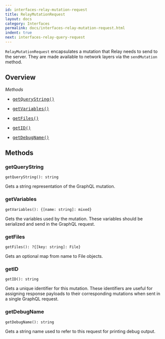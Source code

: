 ```yaml
---
id: interfaces-relay-mutation-request
title: RelayMutationRequest
layout: docs
category: Interfaces
permalink: docs/interfaces-relay-mutation-request.html
indent: true
next: interfaces-relay-query-request
---
```


`RelayMutationRequest` encapsulates a mutation that Relay needs to send to the server. They are made available to network layers via the `sendMutation` method.

## Overview

*Methods*

<ul class="apiIndex">
  <li>
    <a href="#getquerystring">
      <pre>getQueryString()</pre>
    </a>
  </li>
  <li>
    <a href="#getvariables">
      <pre>getVariables()</pre>
    </a>
  </li>
  <li>
    <a href="#getfiles">
      <pre>getFiles()</pre>
    </a>
  </li>
  <li>
    <a href="#getid">
      <pre>getID()</pre>
    </a>
  </li>
  <li>
    <a href="#getdebugname">
      <pre>getDebugName()</pre>
    </a>
  </li>
</ul>


## Methods

### getQueryString

```
getQueryString(): string
```

Gets a string representation of the GraphQL mutation.

### getVariables

```
getVariables(): {[name: string]: mixed}
```

Gets the variables used by the mutation. These variables should be serialized and send in the GraphQL request.

### getFiles

```
getFiles(): ?{[key: string]: File}
```

Gets an optional map from name to File objects.

### getID

```
getID(): string
```

Gets a unique identifier for this mutation. These identifiers are useful for assigning response payloads to their corresponding mutations when sent in a single GraphQL request.

### getDebugName

```
getDebugName(): string
```

Gets a string name used to refer to this request for printing debug output.
